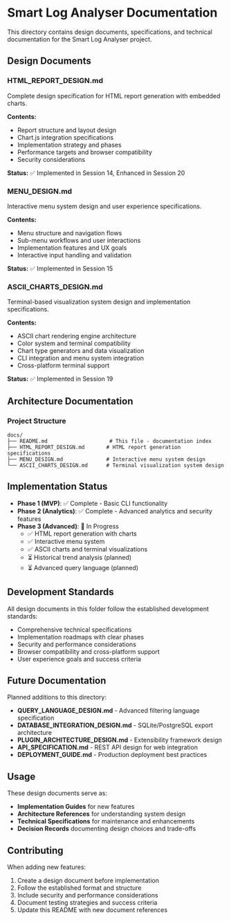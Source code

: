 # Smart Log Analyser Documentation

This directory contains design documents, specifications, and technical documentation for the Smart Log Analyser project.

## Design Documents

### HTML_REPORT_DESIGN.md
Complete design specification for HTML report generation with embedded charts.

**Contents:**
- Report structure and layout design
- Chart.js integration specifications
- Implementation strategy and phases
- Performance targets and browser compatibility
- Security considerations

**Status:** ✅ Implemented in Session 14, Enhanced in Session 20

### MENU_DESIGN.md
Interactive menu system design and user experience specifications.

**Contents:**
- Menu structure and navigation flows
- Sub-menu workflows and user interactions
- Implementation features and UX goals
- Interactive input handling and validation

**Status:** ✅ Implemented in Session 15

### ASCII_CHARTS_DESIGN.md
Terminal-based visualization system design and implementation specifications.

**Contents:**
- ASCII chart rendering engine architecture
- Color system and terminal compatibility
- Chart type generators and data visualization
- CLI integration and menu system integration
- Cross-platform terminal support

**Status:** ✅ Implemented in Session 19

## Architecture Documentation

### Project Structure
```
docs/
├── README.md                    # This file - documentation index
├── HTML_REPORT_DESIGN.md       # HTML report generation specifications  
├── MENU_DESIGN.md              # Interactive menu system design
└── ASCII_CHARTS_DESIGN.md      # Terminal visualization system design
```

## Implementation Status

- **Phase 1 (MVP)**: ✅ Complete - Basic CLI functionality
- **Phase 2 (Analytics)**: ✅ Complete - Advanced analytics and security features
- **Phase 3 (Advanced)**: 🚀 In Progress
  - ✅ HTML report generation with charts
  - ✅ Interactive menu system
  - ✅ ASCII charts and terminal visualizations
  - ⏳ Historical trend analysis (planned)
  - ⏳ Advanced query language (planned)

## Development Standards

All design documents in this folder follow the established development standards:
- Comprehensive technical specifications
- Implementation roadmaps with clear phases
- Security and performance considerations
- Browser compatibility and cross-platform support
- User experience goals and success criteria

## Future Documentation

Planned additions to this directory:
- **QUERY_LANGUAGE_DESIGN.md** - Advanced filtering language specification
- **DATABASE_INTEGRATION_DESIGN.md** - SQLite/PostgreSQL export architecture
- **PLUGIN_ARCHITECTURE_DESIGN.md** - Extensibility framework design
- **API_SPECIFICATION.md** - REST API design for web integration
- **DEPLOYMENT_GUIDE.md** - Production deployment best practices

## Usage

These design documents serve as:
- **Implementation Guides** for new features
- **Architecture References** for understanding system design
- **Technical Specifications** for maintenance and enhancements
- **Decision Records** documenting design choices and trade-offs

## Contributing

When adding new features:
1. Create a design document before implementation
2. Follow the established format and structure
3. Include security and performance considerations
4. Document testing strategies and success criteria
5. Update this README with new document references